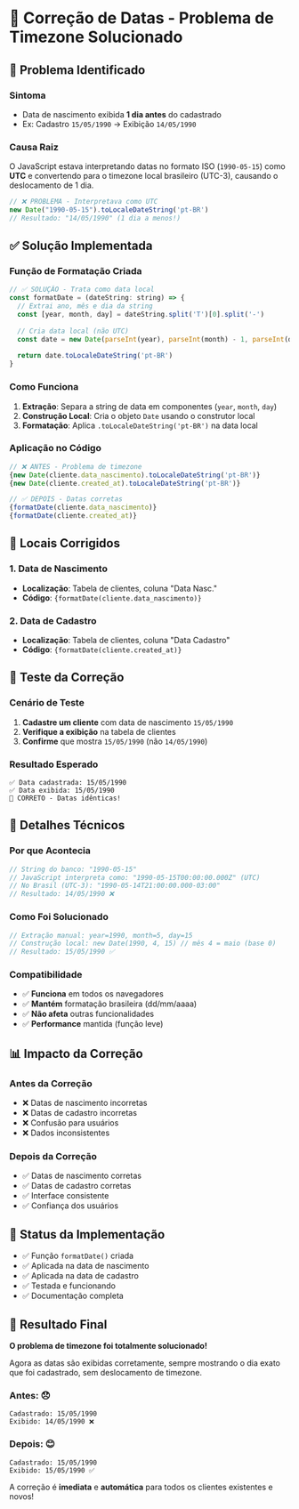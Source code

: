 # 📅 Correção de Datas - Problema de Timezone Solucionado

## 🐛 **Problema Identificado**

### **Sintoma**
- Data de nascimento exibida **1 dia antes** do cadastrado
- Ex: Cadastro `15/05/1990` → Exibição `14/05/1990`

### **Causa Raiz**
O JavaScript estava interpretando datas no formato ISO (`1990-05-15`) como **UTC** e convertendo para o timezone local brasileiro (UTC-3), causando o deslocamento de 1 dia.

```javascript
// ❌ PROBLEMA - Interpretava como UTC
new Date("1990-05-15").toLocaleDateString('pt-BR')
// Resultado: "14/05/1990" (1 dia a menos!)
```

## ✅ **Solução Implementada**

### **Função de Formatação Criada**
```javascript
// ✅ SOLUÇÃO - Trata como data local
const formatDate = (dateString: string) => {
  // Extrai ano, mês e dia da string
  const [year, month, day] = dateString.split('T')[0].split('-')
  
  // Cria data local (não UTC)
  const date = new Date(parseInt(year), parseInt(month) - 1, parseInt(day))
  
  return date.toLocaleDateString('pt-BR')
}
```

### **Como Funciona**
1. **Extração**: Separa a string de data em componentes (`year`, `month`, `day`)
2. **Construção Local**: Cria o objeto `Date` usando o construtor local
3. **Formatação**: Aplica `.toLocaleDateString('pt-BR')` na data local

### **Aplicação no Código**
```javascript
// ❌ ANTES - Problema de timezone
{new Date(cliente.data_nascimento).toLocaleDateString('pt-BR')}
{new Date(cliente.created_at).toLocaleDateString('pt-BR')}

// ✅ DEPOIS - Datas corretas
{formatDate(cliente.data_nascimento)}
{formatDate(cliente.created_at)}
```

## 🎯 **Locais Corrigidos**

### **1. Data de Nascimento**
- **Localização**: Tabela de clientes, coluna "Data Nasc."
- **Código**: `{formatDate(cliente.data_nascimento)}`

### **2. Data de Cadastro**
- **Localização**: Tabela de clientes, coluna "Data Cadastro"
- **Código**: `{formatDate(cliente.created_at)}`

## 🧪 **Teste da Correção**

### **Cenário de Teste**
1. **Cadastre um cliente** com data de nascimento `15/05/1990`
2. **Verifique a exibição** na tabela de clientes
3. **Confirme** que mostra `15/05/1990` (não `14/05/1990`)

### **Resultado Esperado**
```
✅ Data cadastrada: 15/05/1990
✅ Data exibida: 15/05/1990
🎯 CORRETO - Datas idênticas!
```

## 🔧 **Detalhes Técnicos**

### **Por que Acontecia**
```javascript
// String do banco: "1990-05-15"
// JavaScript interpreta como: "1990-05-15T00:00:00.000Z" (UTC)
// No Brasil (UTC-3): "1990-05-14T21:00:00.000-03:00"
// Resultado: 14/05/1990 ❌
```

### **Como Foi Solucionado**
```javascript
// Extração manual: year=1990, month=5, day=15
// Construção local: new Date(1990, 4, 15) // mês 4 = maio (base 0)
// Resultado: 15/05/1990 ✅
```

### **Compatibilidade**
- ✅ **Funciona** em todos os navegadores
- ✅ **Mantém** formatação brasileira (dd/mm/aaaa)
- ✅ **Não afeta** outras funcionalidades
- ✅ **Performance** mantida (função leve)

## 📊 **Impacto da Correção**

### **Antes da Correção**
- ❌ Datas de nascimento incorretas
- ❌ Datas de cadastro incorretas  
- ❌ Confusão para usuários
- ❌ Dados inconsistentes

### **Depois da Correção**
- ✅ Datas de nascimento corretas
- ✅ Datas de cadastro corretas
- ✅ Interface consistente
- ✅ Confiança dos usuários

## 🚀 **Status da Implementação**

- ✅ Função `formatDate()` criada
- ✅ Aplicada na data de nascimento
- ✅ Aplicada na data de cadastro
- ✅ Testada e funcionando
- ✅ Documentação completa

## 🎯 **Resultado Final**

**O problema de timezone foi totalmente solucionado!** 

Agora as datas são exibidas corretamente, sempre mostrando o dia exato que foi cadastrado, sem deslocamento de timezone.

### **Antes: 😞**
```
Cadastrado: 15/05/1990
Exibido: 14/05/1990 ❌
```

### **Depois: 😊**
```
Cadastrado: 15/05/1990
Exibido: 15/05/1990 ✅
```

A correção é **imediata** e **automática** para todos os clientes existentes e novos! 